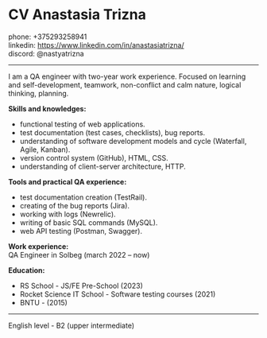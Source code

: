 # **CV Anastasia Trizna** #

phone: +375293258941\
linkedin: https://www.linkedin.com/in/anastasiatrizna/ \
discord: @nastyatrizna
***
I am a QA engineer with two-year work experience. Focused on learning and self-development, teamwork, non-conflict and calm nature, logical thinking, planning.

**Skills and knowledges:**
- functional testing of web applications.
- test documentation (test cases, checklists), bug reports.
- understanding of software development models and cycle (Waterfall, Agile, Kanban).
- version control system (GitHub), HTML, CSS.
- understanding of client-server architecture, HTTP.

**Tools and practical QA experience:**
- test documentation creation (TestRail).
- creating of the bug reports (Jira).
- working with logs (Newrelic).
- writing of basic SQL commands (MySQL).
- web API testing (Postman, Swagger).

**Work experience:** \
QA Engineer in Solbeg
(march 2022 – now)


**Education:** 
- RS School - JS/FE Pre-School (2023)
- Rocket Science IT School - Software testing courses (2021)
- BNTU - (2015)

***
English level - B2 (upper intermediate)
